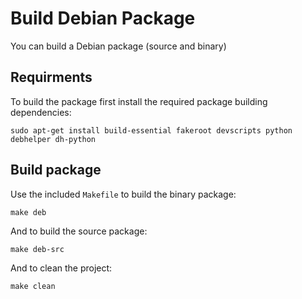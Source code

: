 # Build Debian Package

You can build a Debian package (source and binary) 

## Requirments

To build the package first install the required package building dependencies:

    sudo apt-get install build-essential fakeroot devscripts python debhelper dh-python

## Build package

Use the included `Makefile` to build the binary package:

    make deb

And to build the source package:

    make deb-src

And to clean the project:

    make clean

